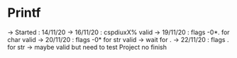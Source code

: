 # Printf

-> Started : 14/11/20
-> 16/11/20 : cspdiuxX% valid
-> 19/11/20 : flags -0*. for char valid
-> 20/11/20 : flags -0*  for str valid -> wait for .
-> 22/11/20 : flags . for str -> maybe valid but need to test
Project no finish